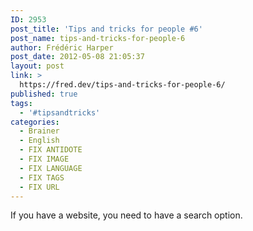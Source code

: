 ```yaml
---
ID: 2953
post_title: 'Tips and tricks for people #6'
post_name: tips-and-tricks-for-people-6
author: Frédéric Harper
post_date: 2012-05-08 21:05:37
layout: post
link: >
  https://fred.dev/tips-and-tricks-for-people-6/
published: true
tags:
  - '#tipsandtricks'
categories:
  - Brainer
  - English
  - FIX ANTIDOTE
  - FIX IMAGE
  - FIX LANGUAGE
  - FIX TAGS
  - FIX URL
---
```

If you have a website, you need to have a search option.